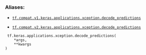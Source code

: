 

### Aliases:

- [ `tf.compat.v1.keras.applications.xception.decode_predictions` ](/api_docs/python/tf/keras/applications/xception/decode_predictions)

- [ `tf.compat.v2.keras.applications.xception.decode_predictions` ](/api_docs/python/tf/keras/applications/xception/decode_predictions)



```
 tf.keras.applications.xception.decode_predictions(
    *args,
    **kwargs
)
 
```


